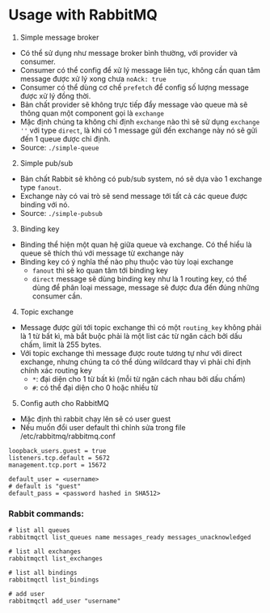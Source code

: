 # Usage with RabbitMQ

1. Simple message broker
- Có thể sử dụng như message broker bình thường, với provider và consumer.
- Consumer có thể config để xử lý message liên tục, không cần quan tâm message được xử lý xong chưa `noAck: true`
- Consumer có thể dùng cơ chế `prefetch` để config số lượng message được xử lý đồng thời.
- Bản chất provider sẽ không trực tiếp đẩy message vào queue mà sẽ thông quan một component gọi là `exchange`
- Mặc định chúng ta không chỉ định `exchange` nào thì sẽ sử dụng `exchange ''` với type `direct`, là khi có 1 message gửi đến exchange này nó sẽ gửi đến 1 queue được chỉ định.
- Source: `./simple-queue`


2. Simple pub/sub
- Bản chất Rabbit sẽ không có pub/sub system, nó sẽ dựa vào 1 exchange type `fanout`.
- Exchange này có vai trò sẽ send message tới tất cả các queue được binding với nó.
- Source: `./simple-pubsub`

3. Binding key
- Binding thể hiện một quan hệ giữa queue và exchange. Có thể hiểu là queue sẽ thích thú với message từ exchange này
- Binding key có ý nghĩa thế nào phụ thuộc vào tùy loại exchange
    - `fanout` thì sẽ ko quan tâm tới binding key
    - `direct` message sẽ dùng binding key như là 1 routing key, có thể dùng để phân loại message, message sẽ được đưa đến đúng những consumer cần.

4. Topic exchange
- Message được gửi tới topic exchange thì có một `routing_key` không phải là 1 từ bất kì, mà bắt buộc phải là một list các từ ngăn cách bởi dấu chấm, limit là 255 bytes.
- Với topic exchange thì message được route tương tự như với direct exchange, nhưng chúng ta có thể dùng wildcard thay vì phải chỉ định chính xác routing key
    - `*`: đại diện cho 1 từ bất kì (mỗi từ ngăn cách nhau bởi dấu chấm)
    - `#`: có thể đại diện cho 0 hoặc nhiều từ

5. Config auth cho RabbitMQ
- Mặc định thì rabbit chạy lên sẽ có user guest
- Nếu muốn đổi user default thì chỉnh sửa trong file /etc/rabbitmq/rabbitmq.conf
```
loopback_users.guest = true
listeners.tcp.default = 5672
management.tcp.port = 15672

default_user = <username>
# default is "guest"
default_pass = <password hashed in SHA512>
```

### Rabbit commands:
```
# list all queues
rabbitmqctl list_queues name messages_ready messages_unacknowledged

# list all exchanges
rabbitmqctl list_exchanges

# list all bindings
rabbitmqctl list_bindings

# add user
rabbitmqctl add_user "username"
```